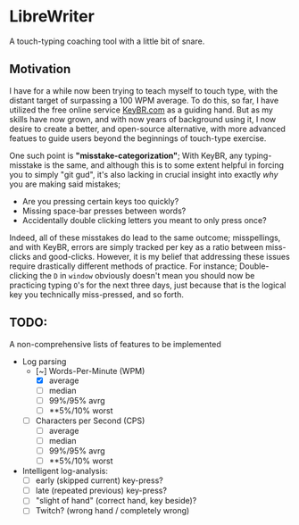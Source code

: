 # LibreWriter
A touch-typing coaching tool with a little bit of snare.

## Motivation
I have for a while now been trying to teach myself to touch type, with the distant target of surpassing a 100 WPM average. To do this, so far, I have utilized the free online service [KeyBR.com](https://keybr.com/) as a guiding hand. But as my skills have now grown, and with now years of background using it, I now desire to create a better, and open-source alternative, with more advanced featues to guide users beyond the beginnings of touch-type exercise.

One such point is **"misstake-categorization"**; With KeyBR, any typing-misstake is the same, and although this is to some extent helpful in forcing you to simply "git gud", it's also lacking in crucial insight into exactly *why* you are making said mistakes; 

 - Are you pressing certain keys too quickly?
 - Missing space-bar presses between words?
 - Accidentally double clicking letters you meant to only press once?

Indeed, all of these misstakes do lead to the same outcome; misspellings, and with KeyBR, errors are simply tracked per key as a ratio between miss-clicks and good-clicks. However, it is my belief that addressing these issues require drastically different methods of practice. For instance; Double-clicking the `D` in `window` obviously doesn't mean you should now be practicing typing `O`'s for the next three days, just because that is the logical key you technically miss-pressed, and so forth.

## TODO:
A non-comprehensive lists of features to be implemented

 - Log parsing
   - [~] Words-Per-Minute (WPM)
     - [x] average
     - [ ] median
     - [ ] 99%/95% avrg
     - [ ] **5%/10% worst
   - [ ] Characters per Second (CPS)
     - [ ] average
     - [ ] median
     - [ ] 99%/95% avrg
     - [ ] **5%/10% worst
 - Intelligent log-analysis:
   - [ ] early (skipped current) key-press?
   - [ ] late (repeated previous) key-press?
   - [ ] "slight of hand" (correct hand, key beside)?
   - [ ] Twitch? (wrong hand / completely wrong)